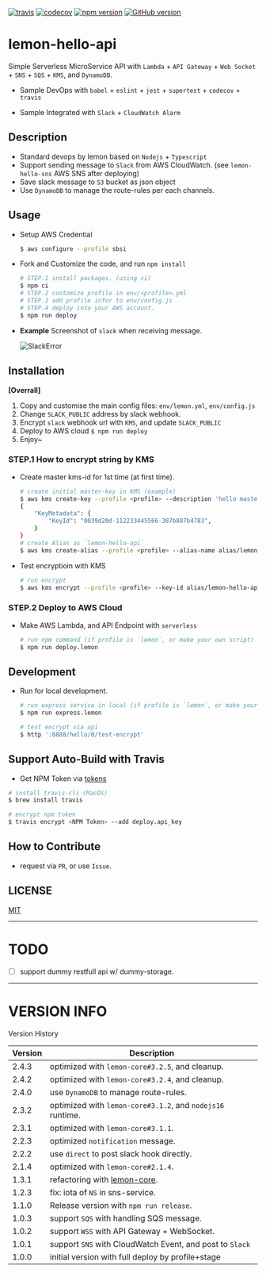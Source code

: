 [![travis](https://travis-ci.org/lemoncloud-io/lemon-hello-api.svg?branch=master)](https://travis-ci.org/lemoncloud-io/lemon-hello-api)
[![codecov](https://codecov.io/gh/lemoncloud-io/lemon-hello-api/branch/master/graph/badge.svg)](https://codecov.io/gh/lemoncloud-io/lemon-hello-api)
[![npm version](https://badge.fury.io/js/lemon-hello-api.svg)](https://badge.fury.io/js/lemon-hello-api)
[![GitHub version](https://badge.fury.io/gh/lemoncloud-io%2Flemon-hello-api.svg)](https://badge.fury.io/gh/lemoncloud-io%2Flemon-hello-api)

# lemon-hello-api

Simple Serverless MicroService API with `Lambda` + `API Gateway` + `Web Socket` + `SNS` + `SQS` + `KMS`, and `DynamoDB`.

- Sample DevOps with `babel` + `eslint` + `jest` + `supertest` + `codecov` + `travis`

- Sample Integrated with `Slack` + `CloudWatch Alarm`


## Description

- Standard devops by lemon based on `Nodejs` + `Typescript`
- Support sending message to `Slack` from AWS CloudWatch. (see `lemon-hello-sns` AWS SNS after deploying)
- Save slack message to `S3` bucket as json object
- Use `DynamoDB` to manage the route-rules per each channels.


## Usage

- Setup AWS Credential

    ```bash
    $ aws configure --profile sbsi
    ```

- Fork and Customize the code, and run `npm install`

    ```bash
    # STEP.1 install packages. (using ci)
    $ npm ci
    # STEP.2 customize profile in env/<profile>.yml
    # STEP.3 add profile infor to env/config.js
    # STEP.4 deploy into your AWS account.
    $ npm run deploy
    ```


- **Example** Screenshot of `slack` when receiving message.

    ![SlackError](assets/sns.report-error.png)


## Installation

**[Overrall]**

1. Copy and customise the main config files: `env/lemon.yml`, `env/config.js`
1. Change `SLACK_PUBLIC` address by slack webhook.
1. Encrypt `slack` webhook url with `KMS`, and update `SLACK_PUBLIC`
1. Deploy to AWS cloud `$ npm run deploy`
1. Enjoy~


### STEP.1 How to encrypt string by KMS

- Create master kms-id for 1st time (at first time).

    ```bash
    # create initial master-key in KMS (example)
    $ aws kms create-key --profile <profile> --description 'hello master key'
    {
        "KeyMetadata": {
            "KeyId": "0039d20d-112233445566-387b887b4783",
        }
    }
    # create Alias as `lemon-hello-api`
    $ aws kms create-alias --profile <profile> --alias-name alias/lemon-hello-api --target-key-id 0039d20d-112233445566-387b887b4783
    ```

- Test encryptioin with KMS

    ```sh
    # run encrypt
    $ aws kms encrypt --profile <profile> --key-id alias/lemon-hello-api --cli-binary-format raw-in-base64-out --plaintext "hello lemon" --query CiphertextBlob --output text
    ```

### STEP.2 Deploy to AWS Cloud

- Make AWS Lambda, and API Endpoint with `serverless`

    ```bash
    # run npm command (if profile is `lemon`, or make your own script)
    $ npm run deploy.lemon
    ```

## Development

- Run for local development.

    ```bash
    # run express service in local (if profile is `lemon`, or make your own script)
    $ npm run express.lemon

    # test encrypt via api
    $ http ':8888/hello/0/test-encrypt'    
    ```

## Support Auto-Build with Travis

- Get NPM Token via [tokens](https://www.npmjs.com/settings/stevelemon/tokens)

```bash
# install travis-cli (MacOS)
$ brew install travis

# encrypt npm token
$ travis encrypt <NPM Token> --add deploy.api_key
```

## How to Contribute

- request via `PR`, or use `Issue`.


## LICENSE

[MIT](http://opensource.org/licenses/MIT)


----------------
# TODO #

- [ ] support dummy restfull api w/ dummy-storage.


----------------
# VERSION INFO #

Version History

| Version   | Description
|--         |--
| 2.4.3     | optimized with `lemon-core#3.2.5`, and cleanup.
| 2.4.2     | optimized with `lemon-core#3.2.4`, and cleanup.
| 2.4.0     | use `DynamoDB` to manage route-rules.
| 2.3.2     | optimized with `lemon-core#3.1.2`, and `nodejs16` runtime.
| 2.3.1     | optimized with `lemon-core#3.1.1`.
| 2.2.3     | optimized `notification` message.
| 2.2.2     | use `direct` to post slack hook directly.
| 2.1.4     | optimized with `lemon-core#2.1.4`.
| 1.3.1     | refactoring with [lemon-core](/lemoncloud-io/lemon-core).
| 1.2.3     | fix: iota of `NS` in sns-service.
| 1.1.0     | Release version with `npm run release`.
| 1.0.3     | support `SQS` with handling SQS message.
| 1.0.2     | support `WSS` with API Gateway + WebSocket.
| 1.0.1     | support `SNS` with CloudWatch Event, and post to `Slack`
| 1.0.0     | initial version with full deploy by profile+stage

